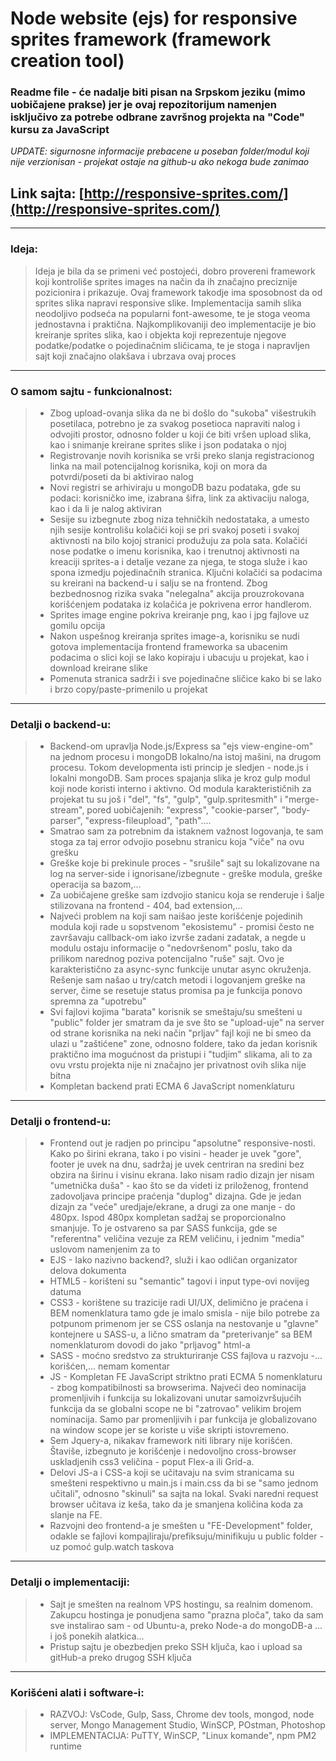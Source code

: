 # Node website (ejs) for responsive sprites framework (framework creation tool)


### Readme file - će nadalje biti pisan na Srpskom jeziku (mimo uobičajene prakse) jer je ovaj repozitorijum namenjen isključivo za potrebe odbrane završnog projekta na "Code" kursu za JavaScript
*UPDATE: sigurnosne informacije prebacene u poseban folder/modul koji nije verzionisan - projekat ostaje na github-u ako nekoga bude zanimao*


## Link sajta: [http://responsive-sprites.com/](http://responsive-sprites.com/)

----------


### Ideja:

 > Ideja je bila da se primeni već postojeći, dobro provereni framework koji kontroliše sprites images na način da ih značajno preciznije pozicionira i prikazuje. Ovaj framework takodje ima sposobnost da od sprites slika napravi responsive slike. Implementacija samih slika neodoljivo podseća na popularni font-awesome, te je stoga veoma jednostavna i praktična. Najkomplikovaniji deo implementacije je bio kreiranje sprites slika, kao i objekta koji reprezentuje njegove podatke/podatke o pojedinačnim sličicama, te je stoga i napravljen sajt koji značajno olakšava i ubrzava ovaj proces
 ----------


### O samom sajtu - funkcionalnost:

 >  - Zbog upload-ovanja slika da ne bi došlo do "sukoba" višestrukih posetilaca, potrebno je za svakog posetioca napraviti nalog i odvojiti prostor, odnosno folder u koji će biti vršen upload slika, kao i snimanje kreirane sprites slike i json podataka o njoj
 >  - Registrovanje novih korisnika se vrši preko slanja registracionog linka na mail potencijalnog korisnika, koji on mora da potvrdi/poseti da bi aktivirao nalog
 >  - Novi registri se arhiviraju u mongoDB bazu podataka, gde su podaci: korisničko ime, izabrana šifra, link za aktivaciju naloga, kao i da li je nalog aktiviran
 >  - Sesije su izbegnute zbog niza tehničkih nedostataka, a umesto njih sesije kontrolišu kolačići koji se pri svakoj poseti i svakoj aktivnosti na bilo kojoj stranici produžuju za pola sata. Kolačići nose podatke o imenu korisnika, kao i trenutnoj aktivnosti na kreaciji sprites-a i detalje vezane za njega, te stoga služe i kao spona izmedju pojedinačnih stranica. Ključni kolačići sa podacima su kreirani na backend-u i salju se na frontend. Zbog bezbednosnog rizika svaka "nelegalna" akcija prouzrokovana korišćenjem podataka iz kolačića je pokrivena error handlerom.
 >  - Sprites image engine pokriva kreiranje png, kao i jpg fajlove uz gomilu opcija
 >  - Nakon uspešnog kreiranja sprites image-a, korisniku se nudi gotova implementacija frontend frameworka sa ubacenim podacima o slici koji se lako kopiraju i ubacuju u projekat, kao i download kreirane slike
 >  - Pomenuta stranica sadrži i sve pojedinačne sličice kako bi se lako i brzo copy/paste-primenilo u projekat
 ----------


### Detalji o backend-u:

 >  - Backend-om upravlja Node.js/Express sa "ejs view-engine-om" na jednom procesu i mongoDB lokalno/na istoj mašini, na drugom procesu. Tokom developmenta isti princip je sledjen - node.js i lokalni mongoDB. Sam proces spajanja slika je kroz gulp modul koji node koristi interno i aktivno. Od modula karakterističnih za projekat tu su još i "del", "fs", "gulp", "gulp.spritesmith" i "merge-stream", pored uobičajenih: "express", "cookie-parser", "body-parser", "express-fileupload", "path"....
 >  - Smatrao sam za potrebnim da istaknem važnost logovanja, te sam stoga za taj error odvojio posebnu stranicu koja "viče" na ovu grešku
 >  - Greške koje bi prekinule proces - "srušile" sajt su lokalizovane na log na server-side i ignorisane/izbegnute - greške modula, greške operacija sa bazom,...
 >  - Za uobičajene greške sam izdvojio stanicu koja se renderuje i šalje stilizovana na frontend - 404, bad extension,...
 >  - Najveći problem na koji sam naišao jeste korišćenje pojedinih modula koji rade u sopstvenom "ekosistemu" - promisi često ne završavaju callback-om iako izvrše zadani zadatak, a negde u modulu ostaju informacije o "nedovršenom" poslu, tako da prilikom narednog poziva potencijalno "ruše" sajt. Ovo je karakteristično za async-sync funkcije unutar async okruženja. Rešenje sam našao u try/catch metodi i logovanjem greške na server, čime se resetuje status promisa pa je funkcija ponovo spremna za "upotrebu"
 >  - Svi fajlovi kojima "barata" korisnik se smeštaju/su smešteni u "public" folder jer smatram da je sve što se "upload-uje" na server od strane korisnika na neki način "prljav" fajl koji ne bi smeo da ulazi u "zaštićene" zone, odnosno foldere, tako da jedan korisnik praktično ima mogućnost da pristupi i "tudjim" slikama, ali to za ovu vrstu projekta nije ni značajno jer privatnost ovih slika nije bitna
 >  - Kompletan backend prati ECMA 6 JavaScript nomenklaturu
 ----------


### Detalji o frontend-u:

 >  - Frontend out je radjen po principu "apsolutne" responsive-nosti. Kako po širini ekrana, tako i po visini - header je uvek "gore", footer je uvek na dnu, sadržaj je uvek centriran na sredini bez obzira na širinu i visinu ekrana. Iako nisam radio dizajn jer nisam "umetnička duša" - kao što se da videti iz priloženog, frontend zadovoljava principe praćenja "duplog" dizajna. Gde je jedan dizajn za "veće" uredjaje/ekrane, a drugi za one manje - do 480px. Ispod 480px kompletan sadžaj se proporcionalno smanjuje. To je ostvareno sa par SASS funkcija, gde se "referentna" veličina vezuje za REM veličinu, i jednim "media" uslovom namenjenim za to
 >  - EJS - Iako nazivno backend?, služi i kao odličan organizator delova dokumenta
 >  - HTML5 - korišteni su "semantic" tagovi i input type-ovi novijeg datuma
 >  - CSS3 - korištene su trazicije radi UI/UX, delimično je praćena i BEM nomenklatura tamo gde je imalo smisla - nije bilo potrebe za potpunom primenom jer se CSS oslanja na nestovanje u "glavne" kontejnere u SASS-u, a lično smatram da "preterivanje" sa BEM nomenklaturom dovodi do jako "prljavog" html-a
 >  - SASS - moćno sredstvo za strukturiranje CSS fajlova u razvoju -... korišćen,... nemam komentar
 >  - JS - Kompletan FE JavaScript striktno prati ECMA 5 nomenklaturu - zbog kompatibilnosti sa browserima. Najveći deo nominacija promenljivih i funkcija su lokalizovani unutar samoizvršujućih funkcija da se globalni scope ne bi "zatrovao" velikim brojem nominacija. Samo par promenljivih i par funkcija je globalizovano na window scope jer se koriste u više skripti istovremeno.
 >  - Sem Jquery-a, nikakav framework niti library nije korišćen. Štaviše, izbegnuto je korišćenje i nedovoljno cross-browser uskladjenih css3 veličina - poput Flex-a ili Grid-a.
 >  - Delovi JS-a i CSS-a koji se učitavaju na svim stranicama su smešteni respektivno u main.js i main.css da bi se "samo jednom učitali", odnosno "skinuli" sa sajta na lokal. Svaki naredni request browser učitava iz keša, tako da je smanjena količina koda za slanje na FE.
 >  - Razvojni deo frontend-a je smešten u "FE-Development" folder, odakle se fajlovi kompajliraju/prefiksuju/minifikuju u public folder - uz pomoć gulp.watch taskova
 ----------


### Detalji o implementaciji:

 > - Sajt je smešten na realnom VPS hostingu, sa realnim domenom. Zakupcu hostinga je ponudjena samo "prazna ploča", tako da sam sve instalirao sam - od Ubuntu-a, preko Node-a do mongoDB-a ... i još ponekih alatkica...
 > - Pristup sajtu je obezbedjen preko SSH ključa, kao i upload sa gitHub-a preko drugog SSH ključa
 ----------


### Korišćeni alati i software-i:

 > - RAZVOJ: VsCode, Gulp, Sass, Chrome dev tools, mongod, node server, Mongo Management Studio, WinSCP, POstman, Photoshop
 > - IMPLEMENTACIJA: PuTTY, WinSCP, "Linux komande", npm PM2 runtime



